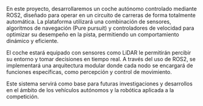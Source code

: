 En este proyecto, desarrollaremos un coche autónomo controlado mediante ROS2, diseñado para operar en un circuito de carreras de 
forma totalmente automática. La plataforma utilizará una combinación de sensores, algoritmos de navegación (Pure pursuit) y controladores
de velocidad para optimizar su desempeño en la pista, permitiendo un comportamiento dinámico y eficiente.

El coche estará equipado con sensores como LiDAR le permitirán percibir su entorno y tomar decisiones en tiempo real. A través del uso 
de ROS2, se implementará una arquitectura modular donde cada nodo se encargará de funciones específicas, como percepción y control de movimiento.

Este sistema servirá como base para futuras investigaciones y desarrollos en el ámbito de los vehículos autónomos y la robótica aplicada a la competición.

